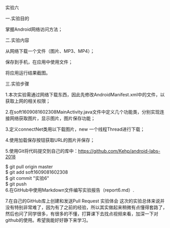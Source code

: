 实验六

一.实验目的

掌握Android网络访问方法；

二.实验内容

从网络下载一个文件（图片、MP3、MP4）；

保存到手机，在应用中使用文件；

将应用运行结果截图。

三.实验步骤

1.本次实验需通过网络下载东西，因此先修改AndroidManifest.xml中的文件，以获取上网的相关权限；

2.在soft1609081602308MainActivity.java文件中定义几个功能类，分别实现连接网络获取图片，显示图片，图片保存功能；

3.定义connectNet类用以下载图片，new 一个线程Thread进行下载；

4.使用加载保存按钮获取URL的图片并保存；

5.使用Git将代码提交到自己的库中：https://github.com/Kehp/android-labs-2018

$ git pull origin master<br>
$ git add soft1609081602308<br>
$ git commit "实验6"<br>
$ git push<br>
6.在GitHub中使用Markdown文件编写实验报告（report6.md）.

7.在自己的GitHub库上创建和发送Pull Request
实验体会
这次的实验总体来说并没有特别非常难了，因为有了之前的经验，所以其实做起来稍微有点懂得套路了，然后也问了同学很多，有很多的不懂，打算课下去找点视频来看，加深一下对github的使用。希望我能好好静下来学习。
